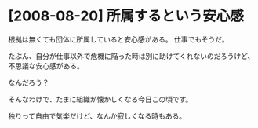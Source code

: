 # [2008-08-20] 所属するという安心感


根拠は無くても団体に所属していると安心感がある。
仕事でもそうだ。

たぶん、自分が仕事以外で危機に陥った時は別に助けてくれないのだろうけど、不思議な安心感がある。

なんだろう？

そんなわけで、たまに組織が懐かしくなる今日この頃です。

独りって自由で気楽だけど、なんか寂しくなる時もある。

